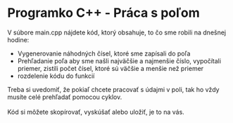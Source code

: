 # Programko C++ - Práca s poľom

V súbore main.cpp nájdete kód, ktorý obsahuje, to čo sme robili na dnešnej hodine:
<ul> 
  <li>Vygenerovanie náhodných čísel, ktoré sme zapísali do poľa</li>
  <li>Prehľadanie poľa aby sme našli najväčšie a najmenšie číslo, vypočítali priemer, zistili počet čísel, ktoré sú väčšie a menšie než priemer</li>
  <li>rozdelenie kódu do funkcií</li>
</ul>
Treba si uvedomiť, že pokiaľ chcete pracovať s údajmi v poli, tak ho vždy musíte celé prehľadať pomocou cyklov. 
<br/><br/>
Kód si môžete skopírovať, vyskúšať alebo uložiť, je to na vás.

